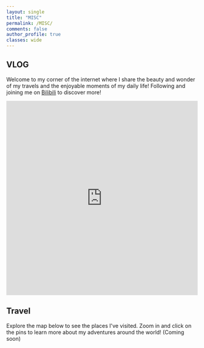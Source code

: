 ```yaml
---
layout: single
title: "MISC"
permalink: /MISC/
comments: false
author_profile: true
classes: wide
---
```


## VLOG
Welcome to my corner of the internet where I share the beauty and wonder of my travels and the enjoyable moments of my daily life! Following and joining me on [Bilibili](https://space.bilibili.com/1742317464) to discover more!
<iframe src="https://space.bilibili.com/1742317464" width="100%" height="512" frameborder="0" allowfullscreen="true"></iframe>

## Travel
Explore the map below to see the places I've visited. Zoom in and click on the pins to learn more about my adventures around the world! (Coming soon)

<div id="map" style="height: 400px;"></div>  
<script src="https://cdnjs.cloudflare.com/ajax/libs/leaflet/1.7.1/leaflet.js"></script>  
<link rel="stylesheet" href="https://cdnjs.cloudflare.com/ajax/libs/leaflet/1.7.1/leaflet.css" />  
<script>
var map = L.map('map').setView([20, 0], 2); // Centers the map and sets initial zoom level

L.tileLayer('https://{s}.tile.openstreetmap.org/{z}/{x}/{y}.png', {  
    attribution: 'Map data © <a href="https://openstreetmap.org">OpenStreetMap</a> contributors',  
    maxZoom: 18,  
}).addTo(map);  

// Add places you want to highlight
var places = [
    {"name": "Beijing", "lat": 39.904202, "lon": 116.407394},  
    {"name": "🏠Chongqing", "lat": 29.431585, "lon": 106.912254},
    {"name": "Sichuan", "lat": 30.572815, "lon": 104.066803},
    {"name": "Guangzhou", "lat": 23.129110, "lon": 113.264381}
];
<!-- {"name": "", "lat": , "lon": }, {"name": "", "lat": , "lon": }, -->

places.forEach(function(place) {
    L.marker([place.lat, place.lon]).addTo(map)  
        .bindPopup(place.name); // Popup will show the name when the marker is clicked
});
</script>

